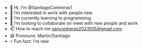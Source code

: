- 👋 Hi, I’m @SantiagoContreras1
- 👀 I’m interested in work with people new
- 🌱 I’m currently learning to programming
- 💞️ I’m looking to collaborate on meet with new people and work
- 📫 How to reach me sancontreras2023555@gmail.com
- 😄 Pronouns: Martin/Santiago
- ⚡ Fun fact: I'm new

<!---
SantiagoContreras1/SantiagoContreras1 is a ✨ special ✨ repository because its `README.md` (this file) appears on your GitHub profile.
You can click the Preview link to take a look at your changes.
--->
